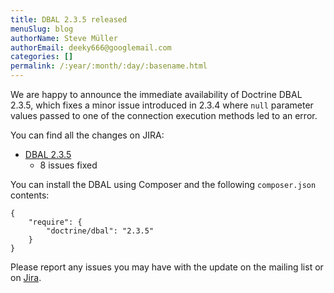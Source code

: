 ```yaml
---
title: DBAL 2.3.5 released
menuSlug: blog
authorName: Steve Müller
authorEmail: deeky666@googlemail.com
categories: []
permalink: /:year/:month/:day/:basename.html
---
```

We are happy to announce the immediate availability of Doctrine DBAL
2.3.5, which fixes a minor issue introduced in 2.3.4 where `null`
parameter values passed to one of the connection execution methods led
to an error.

You can find all the changes on JIRA:

-   [DBAL
    2.3.5](http://www.doctrine-project.org/jira/browse/DBAL/fixforversion/10721)
    - 8 issues fixed

You can install the DBAL using Composer and the following
`composer.json` contents:

~~~~ {.sourceCode .json}
{
    "require": {
        "doctrine/dbal": "2.3.5"
    }
}
~~~~

Please report any issues you may have with the update on the mailing
list or on [Jira](http://www.doctrine-project.org/jira).
